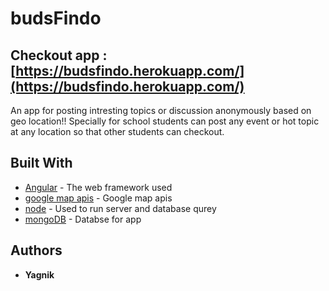 # budsFindo

## Checkout app : [https://budsfindo.herokuapp.com/](https://budsfindo.herokuapp.com/)

An app for posting intresting topics or discussion anonymously based on geo location!! Specially for school students can post any event or hot topic at any location so that other students can checkout. 

## Built With

* [Angular](https://angularjs.org/) - The web framework used
* [google map apis](https://developers.google.com/maps/) - Google map apis
* [node](https://nodejs.org/en/) - Used to run server and database qurey
* [mongoDB](https://www.mongodb.com/) - Databse for app






## Authors

* **Yagnik** 
